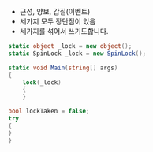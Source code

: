- 근성, 양보, 갑질(이벤트)
- 세가지 모두 장단점이 있음
- 세가지를 섞어서 쓰기도합니다.
```C#
static object _lock = new object();
static SpinLock _lock = new SpinLock();

static void Main(string[] args)
{
	lock(_lock)
	{
	}

bool lockTaken = false;
try 
{
}
}
```
```